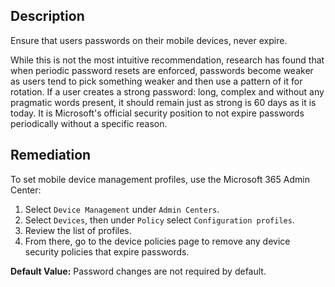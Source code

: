 ## Description

Ensure that users passwords on their mobile devices, never expire.

While this is not the most intuitive recommendation, research has found that when periodic password resets are enforced, passwords become weaker as users tend to pick something weaker and then use a pattern of it for rotation. If a user creates a strong password: long, complex and without any pragmatic words present, it should remain just as strong is 60 days as it is today. It is Microsoft's official security position to not expire passwords periodically without a specific reason.

## Remediation

To set mobile device management profiles, use the Microsoft 365 Admin Center:

1. Select `Device Management` under `Admin Centers`.
2. Select `Devices`, then under `Policy` select `Configuration profiles`.
3. Review the list of profiles.
4. From there, go to the device policies page to remove any device security policies that expire passwords.

**Default Value:** Password changes are not required by default.